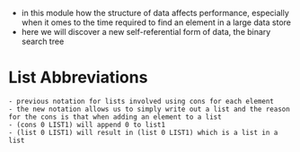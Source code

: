 * in this module how the structure of data affects performance, especially when it omes to the time required to find an element in a large data store
* here we will discover a new self-referential form of data, the binary search tree

# List Abbreviations
    - previous notation for lists involved using cons for each element
    - the new notation allows us to simply write out a list and the reason for the cons is that when adding an element to a list
    - (cons 0 LIST1) will append 0 to list1
    - (list 0 LIST1) will result in (list 0 LIST1) which is a list in a list 

